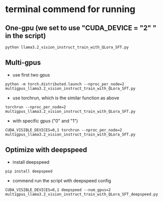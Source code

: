 # terminal commend for running


## One-gpu (we set to use "CUDA_DEVICE = "2" "  in the script)

```
python llama3.2_vision_instruct_train_with_QLora_SFT.py
```

## Multi-gpus 
* use first two gpus
```
python -m torch.distributed.launch --nproc_per_node=2 multigpus_llama3.2_vision_instruct_train_with_QLora_SFT.py
```


* use torchrun, which is the similar function as above  
```
torchrun --nproc_per_node=2 multigpus_llama3.2_vision_instruct_train_with_QLora_SFT.py
```

* with specific gpus ("0" and "1")
```
CUDA_VISIBLE_DEVICES=0,1 torchrun --nproc_per_node=2 multigpus_llama3.2_vision_instruct_train_with_QLora_SFT.py
```
## Optimize with deepspeed
* install deepspeed
```
pip install deepspeed
```
* commend run the script with deepspeed config
```
CUDA_VISIBLE_DEVICES=0,1 deepspeed --num_gpus=2 multigpus_llama3.2_vision_instruct_train_with_QLora_SFT_deepspeed.py
```
